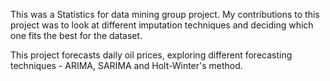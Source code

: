 This was a Statistics for data mining group project.
My contributions to this project was to look at different imputation techniques and deciding which one fits the best for the dataset. 

This project forecasts daily oil prices, exploring different forecasting techniques - ARIMA, SARIMA and Holt-Winter's method.
